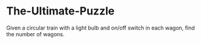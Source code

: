 # The-Ultimate-Puzzle
Given a circular train with a light bulb and on/off switch in each wagon, find the number of wagons. 
